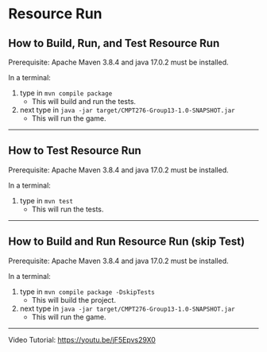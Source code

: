 # Resource Run 

## How to Build, Run, and Test Resource Run
Prerequisite: Apache Maven 3.8.4 and java 17.0.2 must be installed.

In a terminal:
1. type in `mvn compile package`
    - This will build and run the tests.
2. next type in `java -jar target/CMPT276-Group13-1.0-SNAPSHOT.jar`
    - This will run the game.

***

## How to Test Resource Run
Prerequisite: Apache Maven 3.8.4 and java 17.0.2 must be installed.

In a terminal:
1. type in `mvn test`
    - This will run the tests.

***

## How to Build and Run Resource Run (skip Test)
Prerequisite: Apache Maven 3.8.4 and java 17.0.2 must be installed.

In a terminal:
1. type in `mvn compile package -DskipTests`
    - This will build the project.
2. next type in `java -jar target/CMPT276-Group13-1.0-SNAPSHOT.jar`
    - This will run the game.

***

Video Tutorial: https://youtu.be/jF5Epvs29X0
